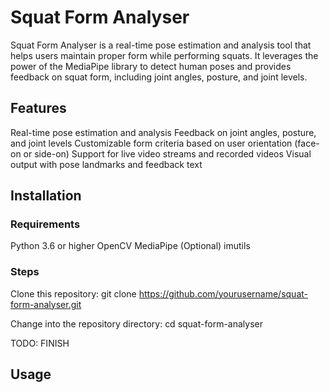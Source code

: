 # Squat Form Analyser
Squat Form Analyser is a real-time pose estimation and analysis tool that helps users maintain proper form while performing squats. It leverages the power of the MediaPipe library to detect human poses and provides feedback on squat form, including joint angles, posture, and joint levels.

## Features
Real-time pose estimation and analysis
Feedback on joint angles, posture, and joint levels
Customizable form criteria based on user orientation (face-on or side-on)
Support for live video streams and recorded videos
Visual output with pose landmarks and feedback text

## Installation
### Requirements
Python 3.6 or higher
OpenCV
MediaPipe
(Optional) imutils

### Steps
Clone this repository:
git clone https://github.com/yourusername/squat-form-analyser.git

Change into the repository directory:
cd squat-form-analyser

TODO: FINISH

## Usage
